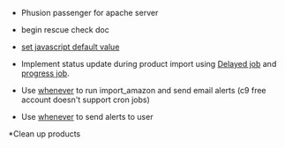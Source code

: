* Phusion passenger for apache server

* begin rescue check doc

* [set javascript default value](set_javascript_default_value.md)

* Implement status update during product import using [Delayed job](delayed_job.md) and [progress job](progress_job.md).

* Use [whenever](whenever.md) to run import_amazon and send email alerts (c9 free account doesn't support cron jobs)

* Use [whenever](whenver.md) to send alerts to user

*Clean up products
